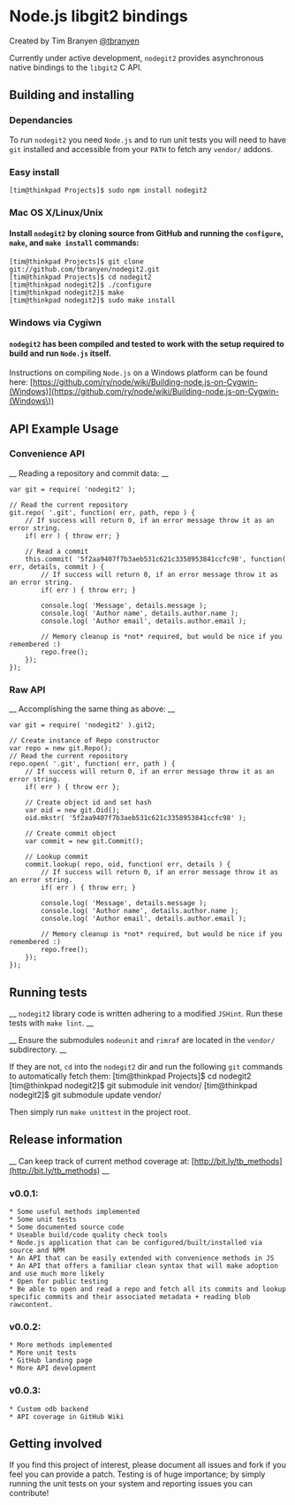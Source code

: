 Node.js libgit2 bindings
=======================

Created by Tim Branyen [@tbranyen](http://twitter.com/tbranyen)

Currently under active development, `nodegit2` provides asynchronous native bindings to the `libgit2` C API.

Building and installing
-----------------------

### Dependancies ###
To run `nodegit2` you need `Node.js` and to run unit tests you will need to have `git` installed and accessible from your `PATH` to fetch any `vendor/` addons.

### Easy install ###

    [tim@thinkpad Projects]$ sudo npm install nodegit2

### Mac OS X/Linux/Unix ###

#### Install `nodegit2` by cloning source from __GitHub__ and running the `configure`, `make`, and `make install` commands: ####

    [tim@thinkpad Projects]$ git clone git://github.com/tbranyen/nodegit2.git
    [tim@thinkpad Projects]$ cd nodegit2
    [tim@thinkpad nodegit2]$ ./configure
    [tim@thinkpad nodegit2]$ make
    [tim@thinkpad nodegit2]$ sudo make install

### Windows via Cygiwn ###

#### `nodegit2` has been compiled and tested to work with the setup required to build and run `Node.js` itself. ####

Instructions on compiling `Node.js` on a Windows platform can be found here:
[https://github.com/ry/node/wiki/Building-node.js-on-Cygwin-(Windows)](https://github.com/ry/node/wiki/Building-node.js-on-Cygwin-(Windows\))

API Example Usage
-----------------

### Convenience API ###
__ Reading a repository and commit data: __

    var git = require( 'nodegit2' );
    
    // Read the current repository
    git.repo( '.git', function( err, path, repo ) {
        // If success will return 0, if an error message throw it as an error string.
        if( err ) { throw err; }

        // Read a commit
        this.commit( '5f2aa9407f7b3aeb531c621c3358953841ccfc98', function( err, details, commit ) {
            // If success will return 0, if an error message throw it as an error string.
            if( err ) { throw err; }

            console.log( 'Message', details.message );
            console.log( 'Author name', details.author.name );
            console.log( 'Author email', details.author.email );

            // Memory cleanup is *not* required, but would be nice if you remembered :)
            repo.free();
        });
    });

### Raw API ###
__ Accomplishing the same thing as above: __

    var git = require( 'nodegit2' ).git2;
    
    // Create instance of Repo constructor
    var repo = new git.Repo();
    // Read the current repository
    repo.open( '.git', function( err, path ) {
        // If success will return 0, if an error message throw it as an error string.
        if( err ) { throw err };

        // Create object id and set hash
        var oid = new git.Oid();
        oid.mkstr( '5f2aa9407f7b3aeb531c621c3358953841ccfc98' );

        // Create commit object
        var commit = new git.Commit();

        // Lookup commit
        commit.lookup( repo, oid, function( err, details ) {
            // If success will return 0, if an error message throw it as an error string.
            if( err ) { throw err; }

            console.log( 'Message', details.message );
            console.log( 'Author name', details.author.name );
            console.log( 'Author email', details.author.email );

            // Memory cleanup is *not* required, but would be nice if you remembered :)
            repo.free();
        });
    });

Running tests
-------------

__ `nodegit2` library code is written adhering to a modified `JSHint`. Run these tests with `make lint`. __

__ Ensure the submodules `nodeunit` and `rimraf` are located in the `vendor/` subdirectory. __

If they are not, `cd` into the `nodegit2` dir and run the following `git` commands to automatically fetch them:
    [tim@thinkpad Projects]$ cd nodegit2
    [tim@thinkpad nodegit2]$ git submodule init vendor/
    [tim@thinkpad nodegit2]$ git submodule update vendor/

Then simply run `make unittest` in the project root.

Release information
-------------------

__ Can keep track of current method coverage at: [http://bit.ly/tb_methods](http://bit.ly/tb_methods) __

### v0.0.1: ###
    * Some useful methods implemented
    * Some unit tests
    * Some documented source code
    * Useable build/code quality check tools
    * Node.js application that can be configured/built/installed via source and NPM
    * An API that can be easily extended with convenience methods in JS
    * An API that offers a familiar clean syntax that will make adoption and use much more likely
    * Open for public testing
    * Be able to open and read a repo and fetch all its commits and lookup specific commits and their associated metadata + reading blob rawcontent.

### v0.0.2: ###
    * More methods implemented
    * More unit tests
    * GitHub landing page
    * More API development

### v0.0.3: ###
    * Custom odb backend
    * API coverage in GitHub Wiki

Getting involved
----------------

If you find this project of interest, please document all issues and fork if you feel you can provide a patch.  Testing is of huge importance; by simply running the unit tests on your system and reporting issues you can contribute!

